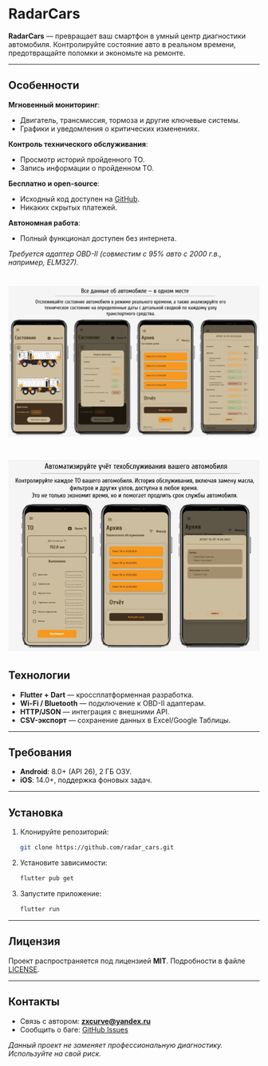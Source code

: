 # RadarCars

**RadarCars** — превращает ваш смартфон в умный центр диагностики автомобиля. Контролируйте состояние авто в реальном времени, предотвращайте поломки и экономьте на ремонте.

---

##  Особенности
**Мгновенный мониторинг**:  
- Двигатель, трансмиссия, тормоза и другие ключевые системы.  
- Графики и уведомления о критических изменениях.  

**Контроль технического обслуживания**:  
- Просмотр историй пройденного ТО.
- Запись информации о пройденном ТО.

**Бесплатно и open-source**:  
- Исходный код доступен на [GitHub](https://github.com/radar_cars).  
- Никаких скрытых платежей.  

**Автономная работа**:  
- Полный функционал доступен без интернета.  

*Требуется адаптер OBD-II (совместим с 95% авто с 2000 г.в., например, ELM327).*

# <img src="assets/images/screens/screens_1.jpg" alt="Главный экран приложения" width="1000" />
# <img src="assets/images/screens/screens_2.jpg" alt="Детальный отчет о состоянии авто" width="1000" />

## Технологии
- **Flutter + Dart** — кроссплатформенная разработка.  
- **Wi-Fi / Bluetooth** — подключение к OBD-II адаптерам.  
- **HTTP/JSON** — интеграция с внешними API.  
- **CSV-экспорт** — сохранение данных в Excel/Google Таблицы.  

---

## Требования
- **Android**: 8.0+ (API 26), 2 ГБ ОЗУ.  
- **iOS**: 14.0+, поддержка фоновых задач.  

---

## Установка
1. Клонируйте репозиторий:  
   ```bash
   git clone https://github.com/radar_cars.git
   ```
2. Установите зависимости:  
   ```bash
   flutter pub get
   ```
3. Запустите приложение:  
   ```bash
   flutter run
   ```

---


## Лицензия
Проект распространяется под лицензией **MIT**. Подробности в файле [LICENSE](LICENSE).  

---

## Контакты
- Связь с автором: **zxcurve@yandex.ru**  
- Сообщить о баге: [GitHub Issues](https://github.com/radar_cars/issues)  

*Данный проект не заменяет профессиональную диагностику. Используйте на свой риск.*  
